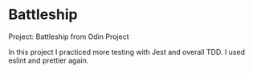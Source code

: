# Battleship

Project: Battleship from Odin Project

In this project I practiced more testing with Jest and overall TDD.
I used eslint and prettier again.
